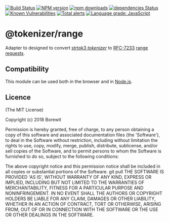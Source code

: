 [![Build Status](https://travis-ci.org/Borewit/tokenizer-range.svg?branch=master)](https://travis-ci.org/Borewit/tokenizer-range)
[![NPM version](https://badge.fury.io/js/@tokenizer/range.svg)](https://npmjs.org/package/@tokenizer/range)
[![npm downloads](http://img.shields.io/npm/dm/@tokenizer/range.svg)](https://npmcharts.com/compare/@tokenizer/range?interval=30)
[![dependencies Status](https://david-dm.org/Borewit/tokenizer-range/status.svg)](https://david-dm.org/Borewit/tokenizer-range)
[![Known Vulnerabilities](https://snyk.io/test/github/Borewit/tokenizer-range/badge.svg?targetFile=package.json)](https://snyk.io/test/github/Borewit/tokenizer-range?targetFile=package.json)
[![Total alerts](https://img.shields.io/lgtm/alerts/g/Borewit/tokenizer-range.svg?logo=lgtm&logoWidth=18)](https://lgtm.com/projects/g/Borewit/tokenizer-range/alerts/)
[![Language grade: JavaScript](https://img.shields.io/lgtm/grade/javascript/g/Borewit/tokenizer-range.svg?logo=lgtm&logoWidth=18)](https://lgtm.com/projects/g/Borewit/tokenizer-range/context:javascript)

# @tokenizer/range

Adapter to designed to convert [strtok3 _tokenizer_](https://github.com/Borewit/strtok3#tokenizer) to [RFC-7233](https://tools.ietf.org/html/rfc7233#section-2.3) [range requests](https://developer.mozilla.org/en-US/docs/Web/HTTP/Range_requests).

## Compatibility
This module can be used both in the browser and in [Node.js](https://nodejs.org).

## Licence

(The MIT License)

Copyright (c) 2018 Borewit

Permission is hereby granted, free of charge, to any person obtaining a copy of this software and associated documentation files (the 'Software'), to deal in the Software without restriction, including without limitation the rights to use, copy, modify, merge, publish, distribute, sublicense, and/or sell copies of the Software, and to permit persons to whom the Software is furnished to do so, subject to the following conditions:

The above copyright notice and this permission notice shall be included in all copies or substantial portions of the Software.
git pull
THE SOFTWARE IS PROVIDED 'AS IS', WITHOUT WARRANTY OF ANY KIND, EXPRESS OR IMPLIED, INCLUDING BUT NOT LIMITED TO THE WARRANTIES OF MERCHANTABILITY, FITNESS FOR A PARTICULAR PURPOSE AND NONINFRINGEMENT. IN NO EVENT SHALL THE AUTHORS OR COPYRIGHT HOLDERS BE LIABLE FOR ANY CLAIM, DAMAGES OR OTHER LIABILITY, WHETHER IN AN ACTION OF CONTRACT, TORT OR OTHERWISE, ARISING FROM, OUT OF OR IN CONNECTION WITH THE SOFTWARE OR THE USE OR OTHER DEALINGS IN THE SOFTWARE.
